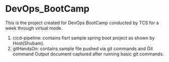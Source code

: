 # DevOps_BootCamp
This is the project created for DevOps BootCamp conducted by TCS for a week through virtual mode.
1. cicd-pipeline: contains fisrt sample spring boot project as shown by Host(Shubam).
2. gitHandsOn: contains sample file pushed via git commands and Git command Output document captured after running basic git commands.
